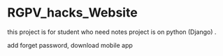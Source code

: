 # RGPV_hacks_Website
this project is for student who need notes project is on python (Django) .

add forget password, download mobile app 

